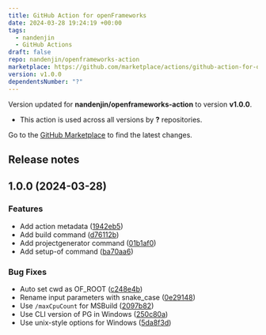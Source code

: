 ```yaml
---
title: GitHub Action for openFrameworks
date: 2024-03-28 19:24:19 +00:00
tags:
  - nandenjin
  - GitHub Actions
draft: false
repo: nandenjin/openframeworks-action
marketplace: https://github.com/marketplace/actions/github-action-for-openframeworks
version: v1.0.0
dependentsNumber: "?"
---
```



Version updated for **nandenjin/openframeworks-action** to version **v1.0.0**.
- This action is used across all versions by **?** repositories.

Go to the [GitHub Marketplace](https://github.com/marketplace/actions/github-action-for-openframeworks) to find the latest changes.

## Release notes

## 1.0.0 (2024-03-28)


### Features

* Add action metadata ([1942eb5](https://github.com/nandenjin/openframeworks-action/commit/1942eb589c5cfb7b35ca0596e2624a588692b3aa))
* Add build command ([d76112b](https://github.com/nandenjin/openframeworks-action/commit/d76112b9535f2915ffdd5d755053bfde8fad656b))
* Add projectgenerator command ([01b1af0](https://github.com/nandenjin/openframeworks-action/commit/01b1af0a11bc2b939431c220749dec10f2ade80b))
* Add setup-of command ([ba70aa6](https://github.com/nandenjin/openframeworks-action/commit/ba70aa67bedde704459f275f960e41f59237d5ef))


### Bug Fixes

* Auto set cwd as OF_ROOT ([c248e4b](https://github.com/nandenjin/openframeworks-action/commit/c248e4b5a8e1c324d88c16398164a717c011baea))
* Rename input parameters with snake_case ([0e29148](https://github.com/nandenjin/openframeworks-action/commit/0e29148e14fdcb279d5523de33bb42855fce7fb3))
* Use `/maxCpuCount` for MSBuild ([2097b82](https://github.com/nandenjin/openframeworks-action/commit/2097b82abef3ece43414bee6cbc5ce9869b3b6a1))
* Use CLI version of PG in Windows ([250c80a](https://github.com/nandenjin/openframeworks-action/commit/250c80a07c865e8b89d5fa779b1ca7a325fda396))
* Use unix-style options for Windows ([5da8f3d](https://github.com/nandenjin/openframeworks-action/commit/5da8f3d3646c3453148c6d8fddd31b3550fe0098))
